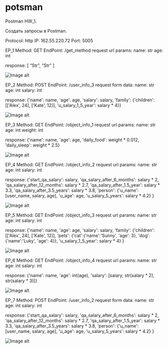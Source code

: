 # potsman
Postman HW_1.

Создать запросы в Postman.

Protocol: http 
IP: 162.55.220.72 
Port: 5005


EP_1
Method: GET
EndPoint: /get_method
request url params: 
 name: str
 age: int
 
 response: 
[
    “Str”,
    “Str”
]


![Image alt](https://github.com/YehorSerdyuk/potsman/blob/main/img/1.png?raw=true)


EP_2
Method: POST
EndPoint: /user_info_3
request form data: 
 name: str
 age: int
 salary: int

response: 
{'name': name,
          'age': age,
          'salary': salary,
          'family': {'children': [['Alex', 24], ['Kate', 12]],
                     'u_salary_1_5_year': salary * 4}}
                     
                     

![Image alt](https://github.com/YehorSerdyuk/potsman/blob/main/img/2.png?raw=true)


EP_3
Method: GET
EndPoint: /object_info_1
request url params: 
 name: str
 age: int
 weight: int

response: 
{'name': name,
          'age': age,
          'daily_food': weight * 0.012,
          'daily_sleep': weight * 2.5}
          

                     
![Image alt](https://github.com/YehorSerdyuk/potsman/blob/main/img/3.png?raw=true)




EP_4
Method: GET
EndPoint: /object_info_2
request url params: 
 name: str
 age: int
 salary: int

response: 
{'start_qa_salary': salary,
          'qa_salary_after_6_months': salary * 2,
          'qa_salary_after_12_months': salary * 2.7,
          'qa_salary_after_1.5_year': salary * 3.3,
          'qa_salary_after_3.5_years': salary * 3.8,
          'person': {'u_name': [user_name, salary, age],
                     'u_age': age,
                     'u_salary_5_years': salary * 4.2}
          }
          

          
         
![Image alt](https://github.com/YehorSerdyuk/potsman/blob/main/img/4.png?raw=true) 


EP_5
Method: GET
EndPoint: /object_info_3
request url params: 
 name: str
 age: int
 salary: int

response: 
{'name': name,
          'age': age,
          'salary': salary,
          'family': {'children': [['Alex', 24], ['Kate', 12]],
                     'pets': {'cat':{'name':'Sunny',
                                     'age': 3},
                              'dog':{'name':'Luky',
                                     'age': 4}},
                     'u_salary_1_5_year': salary * 4}
          }
          
          
   ![Image alt](https://github.com/YehorSerdyuk/potsman/blob/main/img/5.png?raw=true)
   
   

          
EP_6
Method: GET
EndPoint: /object_info_4
request url params: 
 name: str
 age: int
 salary: int

response: 
{'name': name,
          'age': int(age),
          'salary': [salary, str(salary * 2), str(salary * 3)]}
          
          
          
          
 ![Image alt](https://github.com/YehorSerdyuk/potsman/blob/main/img/6.png?raw=true)
 
 

EP_7
Method: POST
EndPoint: /user_info_2
request form data: 
 name: str
 age: int
 salary: int

response: 
{'start_qa_salary': salary,
          'qa_salary_after_6_months': salary * 2,
          'qa_salary_after_12_months': salary * 2.7,
          'qa_salary_after_1.5_year': salary * 3.3,
          'qa_salary_after_3.5_years': salary * 3.8,
          'person': {'u_name': [user_name, salary, age],
                     'u_age': age,
                     'u_salary_5_years': salary * 4.2}
          }

          
   ![Image alt](https://github.com/YehorSerdyuk/potsman/blob/main/img/7.png?raw=true)
   
   
